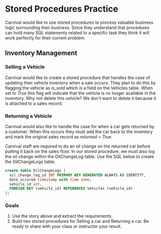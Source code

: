 # Stored Procedures Practice

Carnival would like to use stored procedures to process valuable business logic surrounding their business. Since they understand that procedures can hold many SQL statements related to a specific task they think it will work perfectly for their current problem.

## Inventory Management

### Selling a Vehicle
Carnival would like to create a stored procedure that handles the case of updating their vehicle inventory when a sale occurs. They plan to do this by flagging the vehicle as *is_sold* which is a field on the Vehicles table. When set to *True* this flag will indicate that the vehicle is no longer available in the inventory. Why not delete this vehicle? We don't want to delete it because it is attached to a sales record.

### Returning a Vehicle
Carnival would also like to handle the case for when a car gets returned by a customer. When this occurs they must add the car back to the inventory and mark the original sales record as *returned = True*.

Carnival staff are required to do an oil change on the returned car before putting it back on the sales floor. In our stored procedure, we must also log the oil change within the OilChangeLog table. Use the SQL below to create the OilChangeLogs table.

```sql
create table OilChangeLogs (
  oil_change_log_id INT PRIMARY KEY GENERATED ALWAYS AS IDENTITY,
  date_occured timestamp with time zone,
  vehicle_id int,
  FOREIGN KEY (vehicle_id) REFERENCES Vehicles (vehicle_id)
);
```

### Goals

1. Use the story above and extract the requirements.
2. Build two stored procedures for  Selling a car and Returning a car. Be ready to share with your class or instructor your result.

